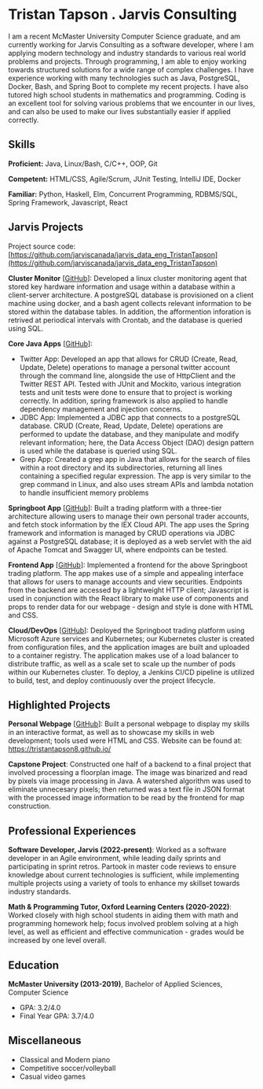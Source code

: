 # Tristan Tapson . Jarvis Consulting

I am a recent McMaster University Computer Science graduate, and am currently working for Jarvis Consulting as a software developer, where I am applying modern technology and industry standards to various real world problems and projects. Through programming, I am able to enjoy working towards structured solutions for a wide range of complex challenges. I have experience working with many technologies such as Java, PostgreSQL, Docker, Bash, and Spring Boot to complete my recent projects. I have also tutored high school students in mathematics and programming. Coding is an excellent tool for solving various problems that we encounter in our lives, and can also be used to make our lives substantially easier if applied correctly.

## Skills

**Proficient:** Java, Linux/Bash, C/C++, OOP, Git

**Competent:** HTML/CSS, Agile/Scrum, JUnit Testing, IntelliJ IDE, Docker

**Familiar:** Python, Haskell, Elm, Concurrent Programming, RDBMS/SQL, Spring Framework, Javascript, React

## Jarvis Projects

Project source code: [https://github.com/jarviscanada/jarvis_data_eng_TristanTapson](https://github.com/jarviscanada/jarvis_data_eng_TristanTapson)


**Cluster Monitor** [[GitHub](https://github.com/jarviscanada/jarvis_data_eng_TristanTapson/tree/master/linux_sql)]: Developed a linux cluster monitoring agent that stored key hardware information and usage within a database within a client-server architecture. A postgreSQL database is provisioned on a client machine using docker, and a bash agent collects relevant information to be stored within the database tables. In addition, the afformention inforation is retrived at periodical intervals with Crontab, and the database is queried using SQL.

**Core Java Apps** [[GitHub](https://github.com/jarviscanada/jarvis_data_eng_TristanTapson/tree/master/core_java)]:
      
  - Twitter App: Developed an app that allows for CRUD (Create, Read, Update, Delete) operations to manage a personal twitter account through the command line, alongside the use of HttpClient and the Twitter REST API. Tested with JUnit and Mockito, various integration tests and unit tests were done to ensure that to project is working correctly. In addition, spring framework is also applied to handle dependency management and injection concerns.
  - JDBC App: Implemented a JDBC app that connects to a postgreSQL database. CRUD (Create, Read, Update, Delete) operations are performed to update the database, and they manipulate and modify relevant information; here, the Data Access Object (DAO) design pattern is used while the database is queried using SQL.
  - Grep App: Created a grep app in Java that allows for the search of files within a root directory and its subdirectories, returning all lines containing a specified regular expression. The app is very similar to the grep command in Linux, and also uses stream APIs and lambda notation to handle insufficient memory problems

**Springboot App** [[GitHub](https://github.com/jarviscanada/jarvis_data_eng_TristanTapson/tree/master/springboot)]: Built a trading platform with a three-tier architecture allowing users to manage their own personal trader accounts, and fetch stock information by the IEX Cloud API. The app uses the Spring framework and information is managed by CRUD operations via JDBC against a PostgreSQL database; it is deployed as a web servlet with the aid of Apache Tomcat and Swagger UI, where endpoints can be tested.

**Frontend App** [[GitHub](https://github.com/jarviscanada/jarvis_data_eng_TristanTapson/tree/master/frontend)]: Implemented a frontend for the above Springboot trading platform. The app makes use of a simple and appealing interface that allows for users to manage accounts and view securities. Endpoints from the backend are accessed by a lightweight HTTP client; Javascript is used in conjunction with the React library to make use of components and props to render data for our webpage - design and style is done with HTML and CSS.

**Cloud/DevOps** [[GitHub](https://github.com/jarviscanada/jarvis_data_eng_TristanTapson/tree/master/cloud_devops)]: Deployed the Springboot trading platform using Microsoft Azure services and Kubernetes; our Kubernetes cluster is created from configuration files, and the application images are built and uploaded to a container registry. The application makes use of a load balancer to distribute traffic, as well as a scale set to scale up the number of pods within our Kubernetes cluster. To deploy, a Jenkins CI/CD pipeline is utilized to build, test, and deploy continuously over the project lifecycle.


## Highlighted Projects
**Personal Webpage** [[GitHub](https://github.com/tristantapson8/tristantapson8.github.io)]: Built a personal webpage to display my skills in an interactive format, as well as to showcase my skills in web development; tools used were HTML and CSS. Website can be found at: https://tristantapson8.github.io/

**Capstone Project**: Constructed one half of a backend to a final project that involved processing a floorplan image. The image was binarized and read by pixels via image processing in Java. A watershed algorithm was used to eliminate unnecesary pixels; then returned was a text file in JSON format with the processed image information to be read by the frontend for map construction.


## Professional Experiences

**Software Developer, Jarvis (2022-present)**: Worked as a software developer in an Agile environment, while leading daily sprints and participating in sprint retros. Partook in master code reviews to ensure knowledge about current technologies is sufficient, while implementing multiple projects using a variety of tools to enhance my skillset towards industry standards.

**Math & Programming Tutor, Oxford Learning Centers (2020-2022)**: Worked closely with high school students in aiding them with math and programming homework help; focus involved problem solving at a high level, as well as efficient and effective communication - grades would be increased by one level overall.


## Education
**McMaster University (2013-2019)**, Bachelor of Applied Sciences, Computer Science
- GPA: 3.2/4.0
- Final Year GPA: 3.7/4.0


## Miscellaneous
- Classical and Modern piano
- Competitive soccer/volleyball
- Casual video games